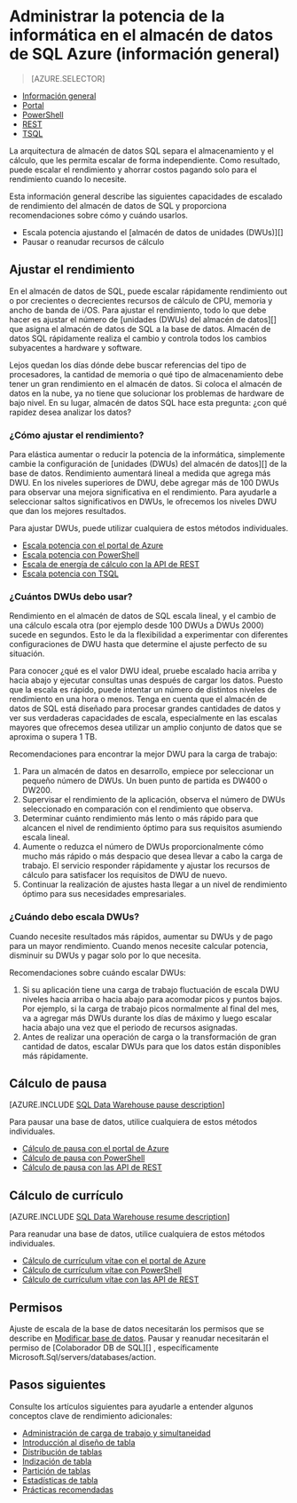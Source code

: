 <properties
   pageTitle="Administrar la potencia de la informática en el almacén de datos de SQL Azure (información general) | Microsoft Azure"
   description="Escala de rendimiento capacidades en el almacén de datos de SQL Azure. Cambiar la escala ajustando DWUs o pausar y reanudar recursos de cálculo para ahorrar costos."
   services="sql-data-warehouse"
   documentationCenter="NA"
   authors="barbkess"
   manager="barbkess"
   editor=""/>

<tags
   ms.service="sql-data-warehouse"
   ms.devlang="NA"
   ms.topic="article"
   ms.tgt_pltfrm="NA"
   ms.workload="data-services"
   ms.date="09/03/2016"
   ms.author="barbkess;sonyama"/>

# <a name="manage-compute-power-in-azure-sql-data-warehouse-overview"></a>Administrar la potencia de la informática en el almacén de datos de SQL Azure (información general)

> [AZURE.SELECTOR]
- [Información general](sql-data-warehouse-manage-compute-overview.md)
- [Portal](sql-data-warehouse-manage-compute-portal.md)
- [PowerShell](sql-data-warehouse-manage-compute-powershell.md)
- [REST](sql-data-warehouse-manage-compute-rest-api.md)
- [TSQL](sql-data-warehouse-manage-compute-tsql.md)

La arquitectura de almacén de datos SQL separa el almacenamiento y el cálculo, que les permita escalar de forma independiente. Como resultado, puede escalar el rendimiento y ahorrar costos pagando solo para el rendimiento cuando lo necesite. 

Esta información general describe las siguientes capacidades de escalado de rendimiento del almacén de datos de SQL y proporciona recomendaciones sobre cómo y cuándo usarlos. 

- Escala potencia ajustando el [almacén de datos de unidades (DWUs)][]
- Pausar o reanudar recursos de cálculo

<a name="scale-performance-bk"></a>

## <a name="scale-performance"></a>Ajustar el rendimiento

En el almacén de datos de SQL, puede escalar rápidamente rendimiento out o por crecientes o decrecientes recursos de cálculo de CPU, memoria y ancho de banda de i/OS. Para ajustar el rendimiento, todo lo que debe hacer es ajustar el número de [unidades (DWUs) del almacén de datos][] que asigna el almacén de datos de SQL a la base de datos. Almacén de datos SQL rápidamente realiza el cambio y controla todos los cambios subyacentes a hardware y software.

Lejos quedan los días dónde debe buscar referencias del tipo de procesadores, la cantidad de memoria o qué tipo de almacenamiento debe tener un gran rendimiento en el almacén de datos. Si coloca el almacén de datos en la nube, ya no tiene que solucionar los problemas de hardware de bajo nivel. En su lugar, almacén de datos SQL hace esta pregunta: ¿con qué rapidez desea analizar los datos? 

### <a name="how-do-i-scale-performance"></a>¿Cómo ajustar el rendimiento?

Para elástica aumentar o reducir la potencia de la informática, simplemente cambie la configuración de [unidades (DWUs) del almacén de datos][] de la base de datos. Rendimiento aumentará lineal a medida que agrega más DWU.  En los niveles superiores de DWU, debe agregar más de 100 DWUs para observar una mejora significativa en el rendimiento. Para ayudarle a seleccionar saltos significativos en DWUs, le ofrecemos los niveles DWU que dan los mejores resultados.
 
Para ajustar DWUs, puede utilizar cualquiera de estos métodos individuales.

- [Escala potencia con el portal de Azure][]
- [Escala potencia con PowerShell][]
- [Escala de energía de cálculo con la API de REST][]
- [Escala potencia con TSQL][]

### <a name="how-many-dwus-should-i-use"></a>¿Cuántos DWUs debo usar?
 
Rendimiento en el almacén de datos de SQL escala lineal, y el cambio de una cálculo escala otra (por ejemplo desde 100 DWUs a DWUs 2000) sucede en segundos. Esto le da la flexibilidad a experimentar con diferentes configuraciones de DWU hasta que determine el ajuste perfecto de su situación.

Para conocer ¿qué es el valor DWU ideal, pruebe escalado hacia arriba y hacia abajo y ejecutar consultas unas después de cargar los datos. Puesto que la escala es rápido, puede intentar un número de distintos niveles de rendimiento en una hora o menos. Tenga en cuenta que el almacén de datos de SQL está diseñado para procesar grandes cantidades de datos y ver sus verdaderas capacidades de escala, especialmente en las escalas mayores que ofrecemos desea utilizar un amplio conjunto de datos que se aproxima o supera 1 TB.

Recomendaciones para encontrar la mejor DWU para la carga de trabajo:

1. Para un almacén de datos en desarrollo, empiece por seleccionar un pequeño número de DWUs.  Un buen punto de partida es DW400 o DW200.
2. Supervisar el rendimiento de la aplicación, observa el número de DWUs seleccionado en comparación con el rendimiento que observa.
3. Determinar cuánto rendimiento más lento o más rápido para que alcancen el nivel de rendimiento óptimo para sus requisitos asumiendo escala lineal.
4. Aumente o reduzca el número de DWUs proporcionalmente cómo mucho más rápido o más despacio que desea llevar a cabo la carga de trabajo. El servicio responder rápidamente y ajustar los recursos de cálculo para satisfacer los requisitos de DWU de nuevo.
5. Continuar la realización de ajustes hasta llegar a un nivel de rendimiento óptimo para sus necesidades empresariales.

### <a name="when-should-i-scale-dwus"></a>¿Cuándo debo escala DWUs?

Cuando necesite resultados más rápidos, aumentar su DWUs y de pago para un mayor rendimiento.  Cuando menos necesite calcular potencia, disminuir su DWUs y pagar solo por lo que necesita. 

Recomendaciones sobre cuándo escalar DWUs:

1. Si su aplicación tiene una carga de trabajo fluctuación de escala DWU niveles hacia arriba o hacia abajo para acomodar picos y puntos bajos. Por ejemplo, si la carga de trabajo picos normalmente al final del mes, va a agregar más DWUs durante los días de máximo y luego escalar hacia abajo una vez que el periodo de recursos asignadas.
2. Antes de realizar una operación de carga o la transformación de gran cantidad de datos, escalar DWUs para que los datos están disponibles más rápidamente.

<a name="pause-compute-bk"></a>

## <a name="pause-compute"></a>Cálculo de pausa

[AZURE.INCLUDE [SQL Data Warehouse pause description](../../includes/sql-data-warehouse-pause-description.md)]

Para pausar una base de datos, utilice cualquiera de estos métodos individuales.

- [Cálculo de pausa con el portal de Azure][]
- [Cálculo de pausa con PowerShell][]
- [Cálculo de pausa con las API de REST][]

<a name="resume-compute-bk"></a>

## <a name="resume-compute"></a>Cálculo de currículo

[AZURE.INCLUDE [SQL Data Warehouse resume description](../../includes/sql-data-warehouse-resume-description.md)]

Para reanudar una base de datos, utilice cualquiera de estos métodos individuales.

- [Cálculo de currículum vítae con el portal de Azure][]
- [Cálculo de currículum vítae con PowerShell][]
- [Cálculo de currículum vítae con las API de REST][]

## <a name="permissions"></a>Permisos

Ajuste de escala de la base de datos necesitarán los permisos que se describe en [Modificar base de datos][].  Pausar y reanudar necesitarán el permiso de [Colaborador DB de SQL][] , específicamente Microsoft.Sql/servers/databases/action.

<a name="next-steps-bk"></a>

## <a name="next-steps"></a>Pasos siguientes
Consulte los artículos siguientes para ayudarle a entender algunos conceptos clave de rendimiento adicionales:

- [Administración de carga de trabajo y simultaneidad][]
- [Introducción al diseño de tabla][]
- [Distribución de tablas][]
- [Indización de tabla][]
- [Partición de tablas][]
- [Estadísticas de tabla][]
- [Prácticas recomendadas][]

<!--Image reference-->

<!--Article references-->
[unidades de almacén de datos (DWUs)]: ./sql-data-warehouse-overview-what-is.md#data-warehouse-units

[Escala potencia con el portal de Azure]: ./sql-data-warehouse-manage-compute-portal.md#scale-compute-bk
[Escala potencia con PowerShell]: ./sql-data-warehouse-manage-compute-powershell.md#scale-compute-bk
[Escala de energía de cálculo con la API de REST]: ./sql-data-warehouse-manage-compute-rest-api.md#scale-compute-bk
[Escala potencia con TSQL]: ./sql-data-warehouse-manage-compute-tsql.md#scale-compute-bk

[capacity limits]: ./sql-data-warehouse-service-capacity-limits.md

[Cálculo de pausa con el portal de Azure]:  ./sql-data-warehouse-manage-compute-portal.md#pause-compute-bk
[Cálculo de pausa con PowerShell]: ./sql-data-warehouse-manage-compute-powershell.md#pause-compute-bk
[Cálculo de pausa con las API de REST]: ./sql-data-warehouse-manage-compute-rest-api.md#pause-compute-bk

[Cálculo de currículum vítae con el portal de Azure]:  ./sql-data-warehouse-manage-compute-portal.md#resume-compute-bk
[Cálculo de currículum vítae con PowerShell]: ./sql-data-warehouse-manage-compute-powershell.md#resume-compute-bk
[Cálculo de currículum vítae con las API de REST]: ./sql-data-warehouse-manage-compute-rest-api.md#resume-compute-bk

[Administración de carga de trabajo y simultaneidad]: ./sql-data-warehouse-develop-concurrency.md
[Introducción al diseño de tabla]: ./sql-data-warehouse-tables-overview.md
[Distribución de tablas]: ./sql-data-warehouse-tables-distribute.md
[Indización de tabla]: ./sql-data-warehouse-tables-index.md
[Partición de tablas]: ./sql-data-warehouse-tables-partition.md
[Estadísticas de tabla]: ./sql-data-warehouse-tables-statistics.md
[Prácticas recomendadas]: ./sql-data-warehouse-best-practices.md 
[development overview]: ./sql-data-warehouse-overview-develop.md

[Colaborador de DB de SQL]: ../active-directory/role-based-access-built-in-roles.md#sql-db-contributor

<!--MSDN references-->
[MODIFICAR BASE DE DATOS]: https://msdn.microsoft.com/library/mt204042.aspx

<!--Other Web references-->
[Azure portal]: http://portal.azure.com/
